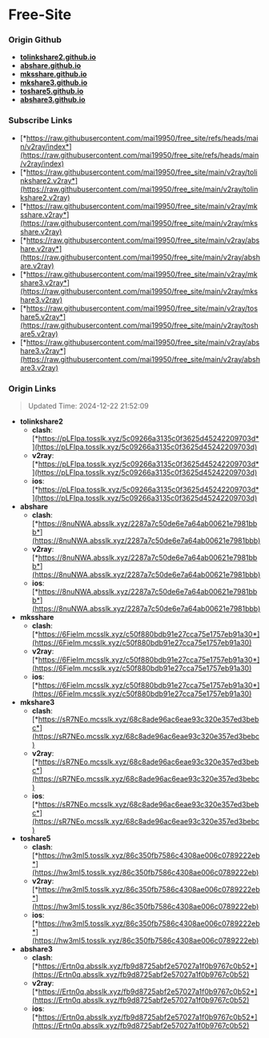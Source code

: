 # Free-Site

### Origin Github

- [**tolinkshare2.github.io**](https://github.com/tolinkshare2/tolinkshare2.github.io)
- [**abshare.github.io**](https://github.com/abshare/abshare.github.io)
- [**mksshare.github.io**](https://github.com/mksshare/mksshare.github.io)
- [**mkshare3.github.io**](https://github.com/mkshare3/mkshare3.github.io)
- [**toshare5.github.io**](https://github.com/toshare5/toshare5.github.io)
- [**abshare3.github.io**](https://github.com/abshare3/abshare3.github.io)

### Subscribe Links

- [*https://raw.githubusercontent.com/mai19950/free_site/refs/heads/main/v2ray/index*](https://raw.githubusercontent.com/mai19950/free_site/refs/heads/main/v2ray/index)
- [*https://raw.githubusercontent.com/mai19950/free_site/main/v2ray/tolinkshare2.v2ray*](https://raw.githubusercontent.com/mai19950/free_site/main/v2ray/tolinkshare2.v2ray)
- [*https://raw.githubusercontent.com/mai19950/free_site/main/v2ray/mksshare.v2ray*](https://raw.githubusercontent.com/mai19950/free_site/main/v2ray/mksshare.v2ray)
- [*https://raw.githubusercontent.com/mai19950/free_site/main/v2ray/abshare.v2ray*](https://raw.githubusercontent.com/mai19950/free_site/main/v2ray/abshare.v2ray)
- [*https://raw.githubusercontent.com/mai19950/free_site/main/v2ray/mkshare3.v2ray*](https://raw.githubusercontent.com/mai19950/free_site/main/v2ray/mkshare3.v2ray)
- [*https://raw.githubusercontent.com/mai19950/free_site/main/v2ray/toshare5.v2ray*](https://raw.githubusercontent.com/mai19950/free_site/main/v2ray/toshare5.v2ray)
- [*https://raw.githubusercontent.com/mai19950/free_site/main/v2ray/abshare3.v2ray*](https://raw.githubusercontent.com/mai19950/free_site/main/v2ray/abshare3.v2ray)

### Origin Links

> Updated Time: 2024-12-22 21:52:09

- **tolinkshare2**
  - **clash**: [*https://pLFIpa.tosslk.xyz/5c09266a3135c0f3625d45242209703d*](https://pLFIpa.tosslk.xyz/5c09266a3135c0f3625d45242209703d)
  - **v2ray**: [*https://pLFIpa.tosslk.xyz/5c09266a3135c0f3625d45242209703d*](https://pLFIpa.tosslk.xyz/5c09266a3135c0f3625d45242209703d)
  - **ios**: [*https://pLFIpa.tosslk.xyz/5c09266a3135c0f3625d45242209703d*](https://pLFIpa.tosslk.xyz/5c09266a3135c0f3625d45242209703d)
- **abshare**
  - **clash**: [*https://8nuNWA.absslk.xyz/2287a7c50de6e7a64ab00621e7981bbb*](https://8nuNWA.absslk.xyz/2287a7c50de6e7a64ab00621e7981bbb)
  - **v2ray**: [*https://8nuNWA.absslk.xyz/2287a7c50de6e7a64ab00621e7981bbb*](https://8nuNWA.absslk.xyz/2287a7c50de6e7a64ab00621e7981bbb)
  - **ios**: [*https://8nuNWA.absslk.xyz/2287a7c50de6e7a64ab00621e7981bbb*](https://8nuNWA.absslk.xyz/2287a7c50de6e7a64ab00621e7981bbb)
- **mksshare**
  - **clash**: [*https://6FieIm.mcsslk.xyz/c50f880bdb91e27cca75e1757eb91a30*](https://6FieIm.mcsslk.xyz/c50f880bdb91e27cca75e1757eb91a30)
  - **v2ray**: [*https://6FieIm.mcsslk.xyz/c50f880bdb91e27cca75e1757eb91a30*](https://6FieIm.mcsslk.xyz/c50f880bdb91e27cca75e1757eb91a30)
  - **ios**: [*https://6FieIm.mcsslk.xyz/c50f880bdb91e27cca75e1757eb91a30*](https://6FieIm.mcsslk.xyz/c50f880bdb91e27cca75e1757eb91a30)
- **mkshare3**
  - **clash**: [*https://sR7NEo.mcsslk.xyz/68c8ade96ac6eae93c320e357ed3bebc*](https://sR7NEo.mcsslk.xyz/68c8ade96ac6eae93c320e357ed3bebc)
  - **v2ray**: [*https://sR7NEo.mcsslk.xyz/68c8ade96ac6eae93c320e357ed3bebc*](https://sR7NEo.mcsslk.xyz/68c8ade96ac6eae93c320e357ed3bebc)
  - **ios**: [*https://sR7NEo.mcsslk.xyz/68c8ade96ac6eae93c320e357ed3bebc*](https://sR7NEo.mcsslk.xyz/68c8ade96ac6eae93c320e357ed3bebc)
- **toshare5**
  - **clash**: [*https://hw3mI5.tosslk.xyz/86c350fb7586c4308ae006c0789222eb*](https://hw3mI5.tosslk.xyz/86c350fb7586c4308ae006c0789222eb)
  - **v2ray**: [*https://hw3mI5.tosslk.xyz/86c350fb7586c4308ae006c0789222eb*](https://hw3mI5.tosslk.xyz/86c350fb7586c4308ae006c0789222eb)
  - **ios**: [*https://hw3mI5.tosslk.xyz/86c350fb7586c4308ae006c0789222eb*](https://hw3mI5.tosslk.xyz/86c350fb7586c4308ae006c0789222eb)
- **abshare3**
  - **clash**: [*https://Ertn0q.absslk.xyz/fb9d8725abf2e57027a1f0b9767c0b52*](https://Ertn0q.absslk.xyz/fb9d8725abf2e57027a1f0b9767c0b52)
  - **v2ray**: [*https://Ertn0q.absslk.xyz/fb9d8725abf2e57027a1f0b9767c0b52*](https://Ertn0q.absslk.xyz/fb9d8725abf2e57027a1f0b9767c0b52)
  - **ios**: [*https://Ertn0q.absslk.xyz/fb9d8725abf2e57027a1f0b9767c0b52*](https://Ertn0q.absslk.xyz/fb9d8725abf2e57027a1f0b9767c0b52)
